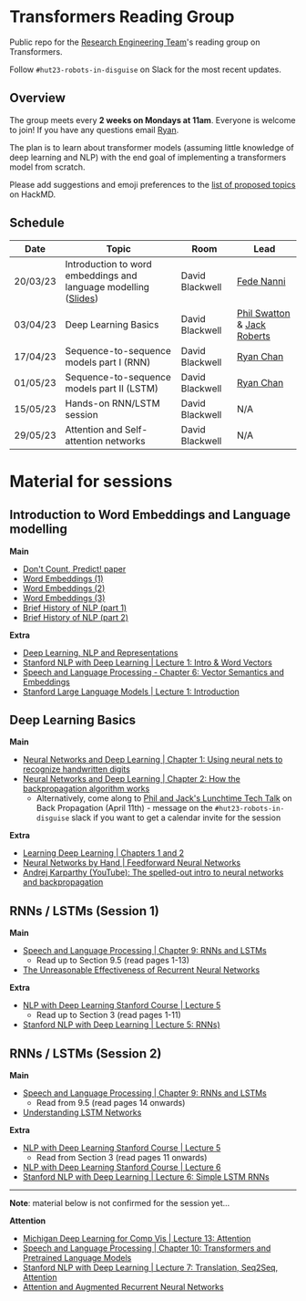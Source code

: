 # Transformers Reading Group

Public repo for the [Research Engineering Team](https://www.turing.ac.uk/research-engineering)'s reading group on Transformers.

Follow `#hut23-robots-in-disguise` on Slack for the most recent updates.

## Overview

The group meets every <b>2 weeks on Mondays at 11am</b>. Everyone is welcome to join! If you have any questions email [Ryan](mailto:rchan@turing.ac.uk).

The plan is to learn about transformer models (assuming little knowledge of deep learning and NLP) with the end goal of implementing a transformers model from scratch.

Please add suggestions and emoji preferences to the [list of proposed topics](https://hackmd.io/NILcoBk1QquVNkDR6dbIBA) on HackMD.

## Schedule

|Date | Topic | Room | Lead |
| --- | ----- | ---- | ---- |
| 20/03/23 | Introduction to word embeddings and language modelling ([Slides](https://docs.google.com/presentation/d/1i56HKtjcdQFTxacxsjgya_giDx8Mv1xZn-IDNc_mK8I/edit?usp=sharing)) | David Blackwell | [Fede Nanni](https://github.com/fedenanni) |
| 03/04/23 | Deep Learning Basics | David Blackwell | [Phil Swatton](https://github.com/philswatton) & [Jack Roberts](https://github.com/jack89roberts) |
| 17/04/23 | Sequence-to-sequence models part I (RNN) | David Blackwell | [Ryan Chan](https://github.com/rchan26) |
| 01/05/23 | Sequence-to-sequence models part II (LSTM) | David Blackwell | [Ryan Chan](https://github.com/rchan26) |
| 15/05/23 | Hands-on RNN/LSTM session | David Blackwell | N/A |
| 29/05/23 | Attention and Self-attention networks | David Blackwell | N/A |

# Material for sessions

## Introduction to Word Embeddings and Language modelling

**Main**
  - [Don't Count, Predict! paper](https://aclanthology.org/P14-1023.pdf)
  - [Word Embeddings (1)](https://www.ruder.io/word-embeddings-1/)
  - [Word Embeddings (2)](https://www.ruder.io/word-embeddings-softmax/)
  - [Word Embeddings (3)](https://www.ruder.io/secret-word2vec/)
  - [Brief History of NLP (part 1)](https://medium.com/@antoine.louis/a-brief-history-of-natural-language-processing-part-1-ffbcb937ebce)
  - [Brief History of NLP (part 2)](https://medium.com/@antoine.louis/a-brief-history-of-natural-language-processing-part-2-f5e575e8e37)

**Extra**
  - [Deep Learning, NLP and Representations](http://colah.github.io/posts/2014-07-NLP-RNNs-Representations/)
  - [Stanford NLP with Deep Learning | Lecture 1: Intro & Word Vectors](https://youtu.be/rmVRLeJRkl4)
  - [Speech and Language Processing - Chapter 6: Vector Semantics and Embeddings](https://web.stanford.edu/~jurafsky/slp3/6.pdf)
  - [Stanford Large Language Models | Lecture 1: Introduction](https://stanford-cs324.github.io/winter2022/lectures/introduction/)
    
## Deep Learning Basics

**Main**
- [Neural Networks and Deep Learning | Chapter 1: Using neural nets to recognize handwritten digits](http://neuralnetworksanddeeplearning.com/chap1.html)
- [Neural Networks and Deep Learning | Chapter 2: How the backpropagation algorithm works](http://neuralnetworksanddeeplearning.com/chap2.html)
  - Alternatively, come along to [Phil and Jack's Lunchtime Tech Talk](https://github.com/alan-turing-institute/DataScienceSkills/wiki/Lunchtime-Tech-Talks) on Back Propagation (April 11th) - message on the `#hut23-robots-in-disguise` slack if you want to get a calendar invite for the session

**Extra**
- [Learning Deep Learning | Chapters 1 and 2](https://jack89roberts.github.io/learning-deep-learning/index.html)
- [Neural Networks by Hand | Feedforward Neural Networks](https://philswatton.github.io/neural-networks-by-hand/feedforward-neural-network.html)
- [Andrej Karparthy (YouTube): The spelled-out intro to neural networks and backpropagation](https://youtu.be/VMj-3S1tku0)

## RNNs / LSTMs (Session 1)

**Main**
- [Speech and Language Processing | Chapter 9: RNNs and LSTMs](https://web.stanford.edu/~jurafsky/slp3/9.pdf)
  - Read up to Section 9.5 (read pages 1-13)
- [The Unreasonable Effectiveness of Recurrent Neural Networks](http://karpathy.github.io/2015/05/21/rnn-effectiveness/)

**Extra**
- [NLP with Deep Learning Stanford Course | Lecture 5](https://web.stanford.edu/class/cs224n/readings/cs224n-2019-notes05-LM_RNN.pdf)
  - Read up to Section 3 (read pages 1-11)
- [Stanford NLP with Deep Learning | Lecture 5: RNNs)](https://you.be/PLryWeHPcBs)

## RNNs / LSTMs (Session 2)

**Main**
- [Speech and Language Processing | Chapter 9: RNNs and LSTMs](https://web.stanford.edu/~jurafsky/slp3/9.pdf)
  - Read from 9.5 (read pages 14 onwards)
- [Understanding LSTM Networks](http://colah.github.io/posts/2015-08-Understanding-LSTMs/)
  
**Extra**
- [NLP with Deep Learning Stanford Course | Lecture 5](https://web.stanford.edu/class/cs224n/readings/cs224n-2019-notes05-LM_RNN.pdf)
  - Read from Section 3 (read pages 11 onwards)
 - [NLP with Deep Learning Stanford Course | Lecture 6](https://web.stanford.edu/class/cs224n/readings/cs224n-2019-notes05-LM_RNN.pdf)
 - [Stanford NLP with Deep Learning | Lecture 6: Simple LSTM RNNs](https://youtu.be/0LixFSa7yts)

---

**Note**: material below is not confirmed for the session yet...
  
**Attention**
- [Michigan Deep Learning for Comp Vis | Lecture 13: Attention](https://www.youtube.com/watch?v=YAgjfMR9R_M)
- [Speech and Language Processing | Chapter 10: Transformers and Pretrained Language Models](https://web.stanford.edu/~jurafsky/slp3/10.pdf)
- [Stanford NLP with Deep Learning | Lecture 7: Translation, Seq2Seq, Attention](https://youtu.be/wzfWHP6SXxY)
- [Attention and Augmented Recurrent Neural Networks](https://distill.pub/2016/augmented-rnns/)

